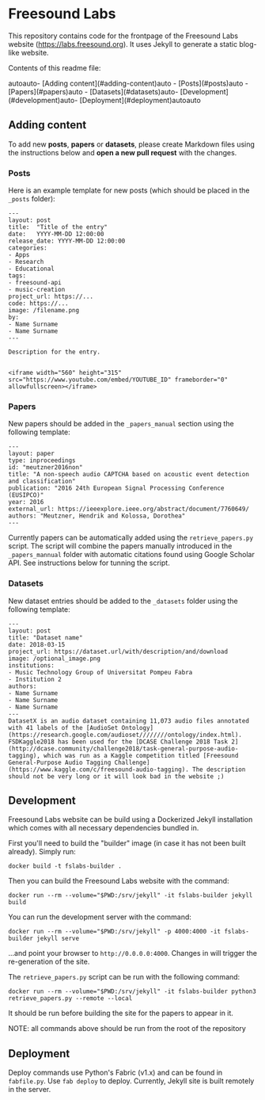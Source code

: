 # Freesound Labs

This repository contains code for the frontpage of the Freesound Labs website (https://labs.freesound.org). It uses Jekyll to generate a static blog-like website.

Contents of this readme file:

<!-- TOC depthFrom:2 -->autoauto- [Adding content](#adding-content)auto    - [Posts](#posts)auto    - [Papers](#papers)auto    - [Datasets](#datasets)auto- [Development](#development)auto- [Deployment](#deployment)autoauto<!-- /TOC -->


## Adding content

To add new **posts**, **papers** or **datasets**, please create Markdown files using the instructions below and **open a new pull request** with the changes.


### Posts

Here is an example template for new posts (which should be placed in the `_posts` folder):

```
---
layout: post
title:  "Title of the entry"
date:   YYYY-MM-DD 12:00:00
release_date: YYYY-MM-DD 12:00:00
categories: 
- Apps
- Research
- Educational
tags: 
- freesound-api
- music-creation
project_url: https://...
code: https://...
image: /filename.png
by: 
- Name Surname
- Name Surname
---

Description for the entry.


<iframe width="560" height="315" src="https://www.youtube.com/embed/YOUTUBE_ID" frameborder="0" allowfullscreen></iframe>

```

### Papers

New papers should be added in the `_papers_manual` section using the following template:

```
---
layout: paper
type: inproceedings
id: "meutzner2016non"
title: "A non-speech audio CAPTCHA based on acoustic event detection and classification"
publication: "2016 24th European Signal Processing Conference (EUSIPCO)"
year: 2016
external_url: https://ieeexplore.ieee.org/abstract/document/7760649/
authors: "Meutzner, Hendrik and Kolossa, Dorothea"
---
```

Currently papers can be automatically added using the `retrieve_papers.py` script. The script will combine the
papers manually introduced in the `_papers_mannual` folder with automatic citations found using Google Scholar API. See
instructions below for tunning the script.
    

### Datasets

New dataset entries should be added to the `_datasets` folder using the following template:

```
---
layout: post
title: "Dataset name"
date: 2018-03-15
project_url: https://dataset.url/with/description/and/download
image: /optional_image.png
institutions:
- Music Technology Group of Universitat Pompeu Fabra
- Institution 2
authors: 
- Name Surname
- Name Surname
- Name Surname
---
DatasetX is an audio dataset containing 11,073 audio files annotated with 41 labels of the [AudioSet Ontology](https://research.google.com/audioset////////ontology/index.html). FSDKaggle2018 has been used for the [DCASE Challenge 2018 Task 2](http://dcase.community/challenge2018/task-general-purpose-audio-tagging), which was run as a Kaggle competition titled [Freesound General-Purpose Audio Tagging Challenge](https://www.kaggle.com/c/freesound-audio-tagging). The description should not be very long or it will look bad in the website ;)

```


## Development

Freesound Labs website can be build using a Dockerized Jekyll installation which comes with all necessary dependencies bundled in.

First you'll need to build the "builder" image (in case it has not been built already). Simply run:

    docker build -t fslabs-builder .  


Then you can build the Freesound Labs website with the command:

    docker run --rm --volume="$PWD:/srv/jekyll" -it fslabs-builder jekyll build


You can run the development server with the command:

    docker run --rm --volume="$PWD:/srv/jekyll" -p 4000:4000 -it fslabs-builder jekyll serve

...and point your browser to `http://0.0.0.0:4000`. Changes in will trigger the re-generation of the site.


The `retrieve_papers.py` script can be run with the following command:


    docker run --rm --volume="$PWD:/srv/jekyll" -it fslabs-builder python3 retrieve_papers.py --remote --local

It should be run before building the site for the papers to appear in it.

NOTE: all commands above should be run from the root of the repository


## Deployment

Deploy commands use Python's Fabric (v1.x) and can be found in `fabfile.py`. Use `fab deploy` to deploy. 
Currently, Jekyll site is built remotely in the server.
